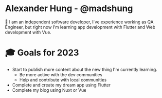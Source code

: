 # Alexander Hung - @madshung

👋 I am an independent software developer, I've experience working as QA Engineer, but right now I'm learning app development with Flutter and Web development with Vue.

# 🎓 Goals for 2023

- Start to publish more content about the new thing I'm currently learning.
  - Be more active with the dev communities
  - Help and contribute with local communities
- Complete and create my dream app using Flutter
- Complete my blog using Nuxt or Vue
